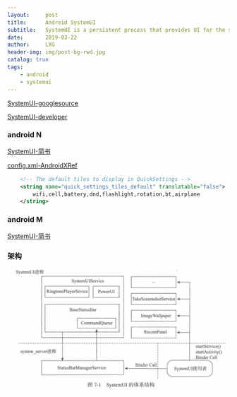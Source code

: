 ```yaml
---
layout:     post
title:      Android SystemUI
subtitle:   SystemUI is a persistent process that provides UI for the system but outside of the system_server process.
date:       2019-03-22
author:     LXG
header-img: img/post-bg-rwd.jpg
catalog: true
tags:
    - android
    - systemui
---
```


[SystemUI-googlesource](https://android.googlesource.com/platform/frameworks/base/+/master/packages/SystemUI/README.md)

[SystemUI-developer](https://developer.android.com/training/system-ui)

### android N

[SystemUI-简书](https://www.jianshu.com/p/13409f91646e)

[config.xml-AndroidXRef](http://androidxref.com/7.1.2_r36/xref/frameworks/base/packages/SystemUI/res/values/config.xml)

```xml
    <!-- The default tiles to display in QuickSettings -->
    <string name="quick_settings_tiles_default" translatable="false">
        wifi,cell,battery,dnd,flashlight,rotation,bt,airplane
    </string>
```

### android M

[SystemUI-简书](https://www.jianshu.com/p/0ab1279465fa)


### 架构

![systemui](/images/android/systemui/systemui.png)



